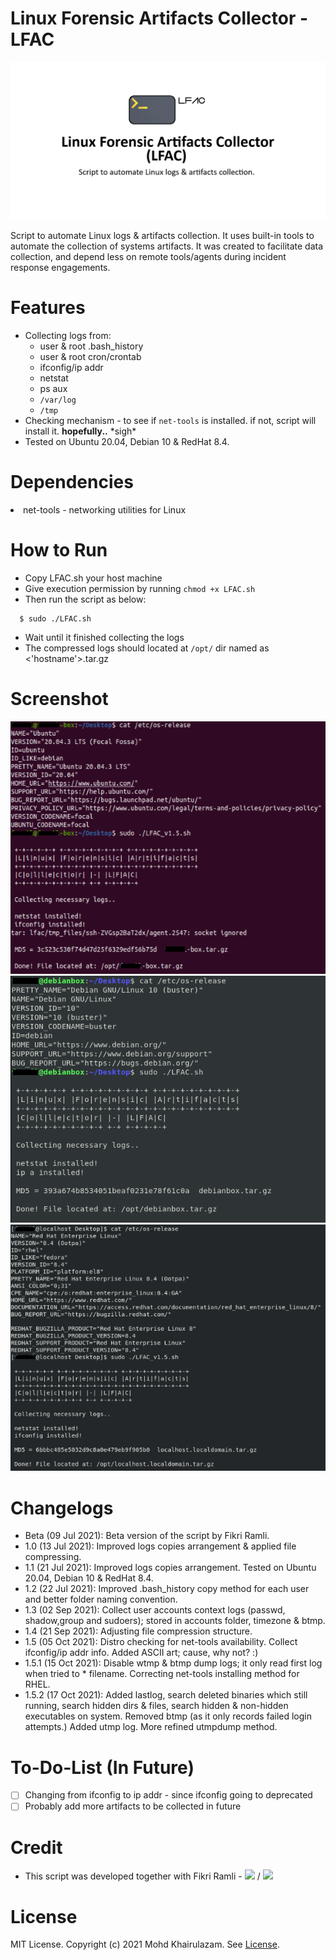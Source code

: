 Linux Forensic Artifacts Collector - LFAC
===
<kbd>![LFAC Logo](/screenshot/LFAC-repo-card.png)</kbd>

Script to automate Linux logs & artifacts collection. It uses built-in tools to automate the collection of systems artifacts. It was created to facilitate data collection, and depend less on remote tools/agents during incident response engagements.

Features
===
- Collecting logs from: 
  - user & root .bash_history
  - user & root cron/crontab
  - ifconfig/ip addr
  - netstat
  - ps aux
  - `/var/log`
  - `/tmp`
- Checking mechanism - to see if `net-tools` is installed. if not, script will install it. <b>hopefully..</b> \*sigh\*
- Tested on Ubuntu 20.04, Debian 10 & RedHat 8.4.

Dependencies
===
<li>net-tools - networking utilities for Linux</li>

How to Run
===
 - Copy LFAC.sh your host machine
 - Give execution permission by running `chmod +x LFAC.sh`
 - Then run the script as below:
```
  $ sudo ./LFAC.sh
```
- Wait until it finished collecting the logs
- The compressed logs should located at `/opt/` dir named as <'hostname'>.tar.gz

Screenshot
===
![Ubuntu 20.04](/screenshot/LFAC_Ubuntu20.04.png)
![Debian 10](/screenshot/LFAC_Debian10.png)
![RHEL 8.4](/screenshot/LFAC_RHEL8.4.png)

Changelogs
===
- Beta  (09 Jul 2021): Beta version of the script by Fikri Ramli.
- 1.0   (13 Jul 2021): Improved logs copies arrangement & applied file compressing.
- 1.1   (21 Jul 2021): Improved logs copies arrangement. Tested on Ubuntu 20.04, Debian 10 & RedHat 8.4.
- 1.2   (22 Jul 2021): Improved .bash_history copy method for each user and better folder naming convention.
- 1.3   (02 Sep 2021): Collect user accounts context logs (passwd, shadow,group and sudoers); stored in accounts folder, timezone & btmp.
- 1.4   (21 Sep 2021): Adjusting file compression structure.
- 1.5   (05 Oct 2021): Distro checking for net-tools availability. Collect ifconfig/ip addr info. Added ASCII art; cause, why not? :)
- 1.5.1 (15 Oct 2021): Disable wtmp & btmp dump logs; it only read first log when tried to * filename. Correcting net-tools installing method for RHEL.
- 1.5.2 (17 Oct 2021): Added lastlog, search deleted binaries which still running, search hidden dirs & files, search hidden & non-hidden executables on system. Removed btmp (as it only records failed login attempts.) Added utmp log. More refined utmpdump method.

To-Do-List (In Future)
===
- [ ] Changing from ifconfig to ip addr - since ifconfig going to deprecated
- [ ] Probably add more artifacts to be collected in future

Credit
===
- This script was developed together with Fikri Ramli - <a href="https://www.linkedin.com/in/fikri-ramli-aba94881/"><img src="https://img.shields.io/badge/LinkedIn-0077B5?style=for-the-badge&logo=linkedin&logoColor=white" /></a> / <a href="https://github.com/frmoncheh/"><img src="https://img.shields.io/badge/GitHub-100000?style=for-the-badge&logo=github&logoColor=white" /></a>

License
===
MIT License. Copyright (c) 2021 Mohd Khairulazam. See [License](https://github.com/zam89/LFAC/blob/main/LICENSE).
